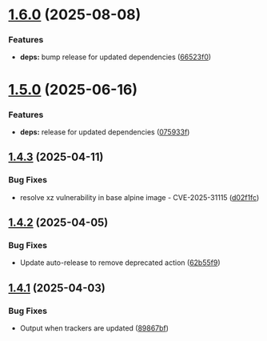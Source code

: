 # [1.6.0](https://github.com/telnetdoogie/transmission-trackers/compare/v1.5.0...v1.6.0) (2025-08-08)


### Features

* **deps:** bump release for updated dependencies ([66523f0](https://github.com/telnetdoogie/transmission-trackers/commit/66523f036a74e8fe86f6db52e501fe3b499cb4f4))



# [1.5.0](https://github.com/telnetdoogie/transmission-trackers/compare/v1.4.3...v1.5.0) (2025-06-16)


### Features

* **deps:** release for updated dependencies ([075933f](https://github.com/telnetdoogie/transmission-trackers/commit/075933fd73f03a63bdf00d7d04fbe6c464436cf6))



## [1.4.3](https://github.com/telnetdoogie/transmission-trackers/compare/v1.4.2...v1.4.3) (2025-04-11)


### Bug Fixes

* resolve xz vulnerability in base alpine image - CVE-2025-31115 ([d02f1fc](https://github.com/telnetdoogie/transmission-trackers/commit/d02f1fc58f3f1efd26a0f02ec28b897cada3c29a))



## [1.4.2](https://github.com/telnetdoogie/transmission-trackers/compare/v1.4.1...v1.4.2) (2025-04-05)


### Bug Fixes

* Update auto-release to remove deprecated action ([62b55f9](https://github.com/telnetdoogie/transmission-trackers/commit/62b55f9a765abb004b49accd77c13902e501b97f))



## [1.4.1](https://github.com/telnetdoogie/transmission-trackers/compare/v1.4.0...v1.4.1) (2025-04-03)


### Bug Fixes

* Output when trackers are updated ([89867bf](https://github.com/telnetdoogie/transmission-trackers/commit/89867bfebbf2fdb395cb0b34208a995e7eee6c04))



